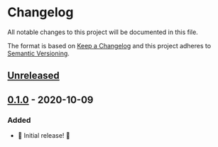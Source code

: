 # Changelog

All notable changes to this project will be documented in this file.

The format is based on [Keep a Changelog](http://keepachangelog.com/en/1.0.0/) and this project adheres to [Semantic Versioning](http://semver.org/spec/v2.0.0.html).

## [Unreleased]

## [0.1.0] - 2020-10-09

### Added

- 🎉 Initial release! 🎉

[unreleased]: https://github.com/kddnewton/syntax_tree/compare/v0.1.0...HEAD
[0.1.0]: https://github.com/kddnewton/syntax_tree/compare/39c5a7...v0.1.0
